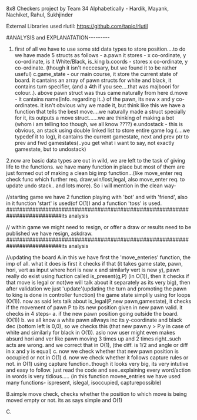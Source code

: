8x8 Checkers project by Team 34
Alphabetically - Hardik, Mayank, Nachiket, Rahul, Sukhjinder



External Libraries used
rlutil: https://github.com/tapio/rlutil


#ANALYSIS and EXPLANATATION---------

1. first of all we have to use some std data types to store position....to do we have made 5 structs as follows - 
a.pawn it stores - x co-ordinate, y co-ordinate, is it White/Black, is_king
b.coords - stores x co-ordinate, y co-ordinate. (though it isn't neccesary, but we found it to be rather useful)
c.game_state - our main course, it store the current state of board. it cantains an array of pawn structs for white and black, it contains turn specifier, (and a 4th if you see....that was majboori for colour..). above pawn struct was thus came naturally from here
d.move - it cantains name(info. regarding it..) of the pawn, its new x and y co-ordinates. it isn't obvious why we made it, but think like this we have a function that tells the best move....we naturally made a struct specially for it, its outputs a move struct......we are thinking of making a bot (whom i am telling too though, we all know ????)
e.undostack - this is obvious, an stack using double linked list to store entire game log (....we typedef it to log), it cantains the current gamestate, next and prev ptr to prev and fwd gamestates(..you get what i want to say, not exactly gamestate, but to undostack)

2.now are basic data types are out in wild, we are left to the task of giving life to the functions. we have many function in place but most of them are just formed out of making a clean big imp function...(like move_enter req check func which further req. draw,win/lost,legal, also move_enter req. to update undo stack.. and lots more). So i will mention in the clean way-

//starting game
we have 2 function playing with 'bot' and with 'friend', also in it function 'start' is used(of O(1)) and a function 'toss' is used.
#########################################################################its analysis

// within game we might need to resign, or offer a draw or results need to be published
we have resign, askdraw.
#########################################################################its analysis

//updating the board
A.in this we have first the 'move_enteries' function, the imp of all. what it does is 
first it checks if that (it takes game state, pawn, hori, vert as input where hori is new x and similarly vert is new y), pawn really do exist using fuction called is_present(g,P) (in O(1)), then it checks if that move is legal or not(we will talk about it separately as its very big), then after validation we just 'update'(updating the turn and promoting the pawn to king is done in controller function) the game state simplily using for loops (O(1)).
now as said lets talk about is_legal(P,new pawn,gamestate), it checks if the movement of pawn P to its new position given in new pawn valid. it checks in 4 steps-
a. if the new pawn position going outside the board. (O(1))
b. we all know a white pawn allways inc its y-coordinate and black dec (bottom left is 0,0), so we checks this (that new pawn.y > P.y in case of white and similarly for black in O(1)). aslo now user might even makes absurd hori and ver like pawn moving 3 times up and 2 times right..such acts are wrong. and we correct that in O(1), (the diff. is 1/2 and angle or diff in x and y is equal)
c. now we check whether that new pawn position is occupied or not in O(1)
d. now we check whether it follows capture rules or not. in O(1) using capture function..though it looks very big, its very intutive and easy to follow. just read the code and see..explaining every word/action in words is very tidious.....
(in this function movee_entries we have used many functions- ispresent, islegal, isoccupied, capturepossible) 

B.simple move check, checks whether the position to which move is being moved empty or not. its as says simple and O(1)

C.
